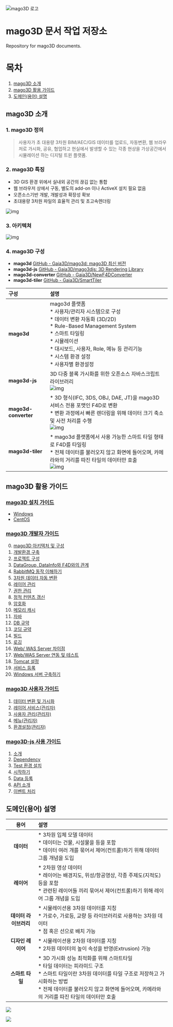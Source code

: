![mago3D 로고](./images/mago3D_Logo_v25.png)
# mago3D 문서 작업 저장소

Repository for mago3D documents. 

# 목차

1. [mago3D 소개](#mago3d-소개)
2. [mago3D 활용 가이드](#mago3d-활용-가이드)
3. [도메인(용어) 설명](#도메인용어-설명)


## mago3D 소개 

### **1. mago3D 정의**

> 사용자가 초 대용량 3차원 BIM/AEC/GIS 데이터를 업로드, 자동변환, 웹 브라우저로 가시화, 공유, 협업하고 현실에서 발생할 수 있는 각종 현상을 가상공간에서 시뮬레이션 하는 디지털 트윈 플랫폼.

### **2. mago3D 특징** 

- 3D GIS 환경 위에서 실내외 공간의 끊김 없는 통합
- 웹 브라우저 상에서 구동, 별도의 add-on 이나 ActiveX 설치 필요 없음 
- 오픈소스기반 개발, 개발성과 확장성 확보
- 초대용량 3차원 파일의 효율적 관리 및 초고속렌더링 

![img](./images/mago1.png)

### **3. 아키텍쳐**

![img](./images/mago2.png)

### **4. mago3D 구성**

- **mago3d** [GitHub - Gaia3D/mago3d: mago3D 최신 버전](https://github.com/Gaia3D/mago3d) 
- **mago3d-js** [GitHub - Gaia3D/mago3djs: 3D Rendering Library](https://github.com/Gaia3D/mago3djs) 
- **mago3d-converter** [GitHub - Gaia3D/NewF4DConverter](https://github.com/Gaia3D/NewF4DConverter) 
- **mago3d-tiler** [GitHub - Gaia3D/SmartTiler](https://github.com/Gaia3D/SmartTiler) 

 

| **구성**             | **설명**                                                     |
| :------------------- | :----------------------------------------------------------- |
| **mago3d**           | mago3d 플랫폼<br />* 사용자/관리자 시스템으로 구성<br />* 데이터 변환 자동화 (3D/2D)<br />* Rule-Based Management System<br />* 스마트 타일링<br />* 시뮬레이션<br />* 대시보드, 사용자, Role, 메뉴 등 관리기능<br />* 시스템 환경 설정<br />* 사용자별 환경설정 |
| **mago3d-js**        | 3D 다중 블록 가시화를 위한 오픈소스 자바스크립트 라이브러리<br />![img](./images/mago3.png) |
| **mago3d-converter** | * 3D 형식(IFC, 3DS, OBJ, DAE, JT)을 mago3D 서비스 전용 포맷인 F4D로 변환<br />* 변환 과정에서 빠른 렌더링을 위해 데이터 크기 축소 및 사전 처리를 수행<br />![img](./images/mago4.png) |
| **mago3d-tiler**     | * mago3d 플랫폼에서 사용 가능한 스마트 타일 형태로 F4D를 타일링<br />* 전체 데이터를 불러오지 않고 화면에 들어오며, 카메라와의 거리를 따진 타일의 데이터만 호출<br />![img](./images/mago5.png) |

## mago3D 활용 가이드

### [mago3D 설치 가이드](./installation_guide.md)

  * [Windows](./windows_installation.md)
  * [CentOS](./linux_installation.md)

### [mago3D 개발자 가이드](./developer_guide.md)

0. [mago3D 아키텍처 및 구성](./developer_guide.md#0-mago3d-아키텍처-및-구성)
1. [개발환경 구축](./developer_guide.md#1-개발환경-구축)
2. [프로젝트 구성](./developer_guide.md#2-프로젝트-구성)
3. [DataGroup, DataInfo와  F4D와의 관계](./developer_guide.md#3-datagroup-datainfo와-f4d의-관계)
4. [RabbitMQ 동작 이해하기](./developer_guide.md#4-rabbitmq-동작-이해하기)
5. [3차원 데이터 자동 변환](./developer_guide.md#5-3차원-데이터-자동-변환)
6. [레이어 관리](./developer_guide.md#6-레이어-관리)
7. [권한 관리](./developer_guide.md#7-권한-관리)
8. [정적 컨텐츠 갱신](./developer_guide.md#8-정적-컨텐츠-갱신)
9. [암호화](./developer_guide.md#9-암호화)
10. [메모리 캐시](./developer_guide.md#10-메모리-캐시)
11. [자바](./developer_guide.md#11-자바)
12. [DB 규약](./developer_guide.md#12-db-규약)
13. [코딩 규약](./developer_guide.md#13-코딩-규약)
14. [빌드](./developer_guide.md#14-빌드)
15. [로깅](./developer_guide.md#15-로깅)
16. [Web/ WAS Server 차이점](./developer_guide.md#16-webwas-server-차이점)
17. [Web/WAS Server 연동 및 테스트](./developer_guide.md#17-web--was-server-연동-및-테스트)
18. [Tomcat 설정](./developer_guide.md#18-tomcat-설정)
19. [서비스 등록](./developer_guide.md#19-서비스-등록)
20. [Windows 서버 구축하기](./developer_guide.md#20-windows-서버--구축하기미션)

### [mago3D 사용자 가이드](./user_guide.md)

1. [데이터 변환 및 가시화](./user_guide.md#1-데이터-변환-및-가시화)
2. [레이어 서비스(관리자)](./user_guide.md#2-레이어-서비스관리자)
3. [사용자 관리(관리자)](./user_guide.md#3-사용자-관리관리자)
4. [메뉴(관리자)](./user_guide.md#4-메뉴관리자)
5. [환경설정(관리자)](./user_guide.md#5-환경설정관리자)

### [mago3D-js 사용 가이드](./mago3d-js.md)

1. [소개](./mago3d-js.md#1-소개)
2. [Dependency](./mago3d-js.md#2-dependency)
3. [Test  환경 설치](./mago3d-js.md#3-test-환경-설치)
4. [시작하기](./mago3d-js.md#4-시작하기)
5. [Data 등록](./mago3d-js.md#5-data-등록)
6. [API 소개](./mago3d-js.md#6-api--소개)
7. [이벤트 처리](./mago3d-js.md#7-이벤트-처리)

## 도메인(용어) 설명

|       **용어**        | **설명**                                                     |
| :-------------------: | :----------------------------------------------------------- |
|      **데이터**       | * 3차원 입체 모델 데이터  <br />* 데이터는 건물, 시설물을 등을 포함<br />* 데이터 여러 개를 묶어서 제어(컨트롤)하기 위해 데이터 그룹 개념을 도입 |
|      **레이어**       | * 2차원 영상 데이터<br />* 레이어는 배경지도, 위성/항공영상, 각종 주제도(지적도) 등을 포함<br />* 관련된 레이어들 끼리 묶어서 제어(컨트롤)하기 위해 레이어 그룹 개념을 도입 |
| **데이터 라이브러리** | * 시뮬레이션용 3차원 데이터를 지칭<br />* 가로수, 가로등, 교량 등 라이브러리로 사용하는 3차원 데이터<br />* 점 혹은 선으로 배치 가능 |
|   **디자인 레이어**   | * 시뮬레이션용 2차원 데이터를 지칭<br />* 2차원 데이터의 높이 속성을 반영(Extrusion) 가능 |
|    **스마트 타일**    | * 3D 가시화 성능 최적화를 위해 스마트타일<br />* 타일 데이터는 피라미드 구조<br />* 스마트 타일이란 3차원 데이터를 타일 구조로 저장하고 가시화하는 방법<br />* 전체 데이터를 불러오지 않고 화면에 들어오며, 카메라와의 거리를 따진 타일의 데이터만 호출 |

![](./images/9de76378-b910-4658-84e2-b80bd9b90b01.png)

![](./images/ac3cdd08-1095-427d-a981-bd19b3b0acbf.png)
